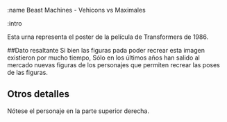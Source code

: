 :name
Beast Machines - Vehicons vs Maximales

:intro

Esta urna representa el poster de la película de Transformers de 1986.

##Dato resaltante
Si bien las figuras pada poder recrear esta imagen existieron por mucho tiempo,
Sólo en los últimos años han salido al mercado nuevas figuras de los personajes que
permiten recrear las poses de las figuras.

## Otros detalles
Nótese el personaje en la parte superior derecha.